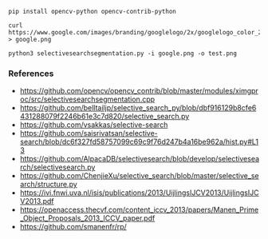 ```shell
pip install opencv-python opencv-contrib-python

curl https://www.google.com/images/branding/googlelogo/2x/googlelogo_color_272x92dp.png > google.png

python3 selectivesearchsegmentation.py -i google.png -o test.png
```

### References
- https://github.com/opencv/opencv_contrib/blob/master/modules/ximgproc/src/selectivesearchsegmentation.cpp
- https://github.com/belltailjp/selective_search_py/blob/dbf916129b8cfe6431288079f2246b61e3c7d820/selective_search.py
- https://github.com/vsakkas/selective-search
- https://github.com/saisrivatsan/selective-search/blob/dc6f327fd58757099c69c9f76d247b4a16be962a/hist.py#L13
- https://github.com/AlpacaDB/selectivesearch/blob/develop/selectivesearch/selectivesearch.py
- https://github.com/ChenjieXu/selective_search/blob/master/selective_search/structure.py
- https://ivi.fnwi.uva.nl/isis/publications/2013/UijlingsIJCV2013/UijlingsIJCV2013.pdf
- https://openaccess.thecvf.com/content_iccv_2013/papers/Manen_Prime_Object_Proposals_2013_ICCV_paper.pdf
- https://github.com/smanenfr/rp/
